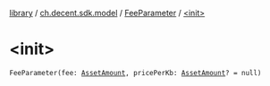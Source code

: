 [library](../../index.md) / [ch.decent.sdk.model](../index.md) / [FeeParameter](index.md) / [&lt;init&gt;](./-init-.md)

# &lt;init&gt;

`FeeParameter(fee: `[`AssetAmount`](../-asset-amount/index.md)`, pricePerKb: `[`AssetAmount`](../-asset-amount/index.md)`? = null)`